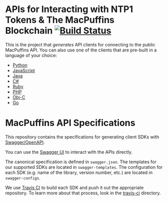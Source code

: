APIs for Interacting with NTP1 Tokens & The MacPuffins Blockchain [![Build Status](https://travis-ci.org/macpuffin/macpuffins-api-swagger-docs.svg?branch=master)](https://travis-ci.org/macpuffin/macpuffins-api-swagger-docs)
=============================

This is the project that _generates_ API clients for connecting to the public MacPuffins API. You can also use one of the clients that are pre-built in a language of your choice:

* [Python](https://github.com/macpuffin/macpuffins-api-lib-python)
* [JavaScript](https://github.com/macpuffin/macpuffins-api-lib-js)
* [Java](https://github.com/macpuffin/macpuffins-api-lib-java)
* [C#](https://github.com/macpuffin/macpuffins-api-lib-csharp)
* [Ruby](https://github.com/macpuffin/macpuffins-api-lib-ruby)
* [PHP](https://github.com/macpuffin/macpuffins-api-lib-php)
* [Obj-C](https://github.com/macpuffin/macpuffins-api-lib-objective-c)
* [Go](https://github.com/macpuffin/macpuffins-api-lib-go)


MacPuffins API Specifications
=============================

This repository contains the specifications for generating client SDKs with
[Swagger/OpenAPI](http://swagger.io/).

You can use the [Swagger UI](https://macpuffins.com/wiki/apidocs/) to interact with the APIs directly.

The canonical specification is defined in `swagger.json`. The templates for our
supported SDKs are located in `swagger-templates`. The configuration for each
SDK (e.g. name of the library, version number, etc.) are located in
`swagger-configs`.

We use [Travis CI](https://travis-ci.com/) to build each SDK and push it out the appropriate repository. To learn more about that process, look in the [travis-ci](travis-ci) directory.
